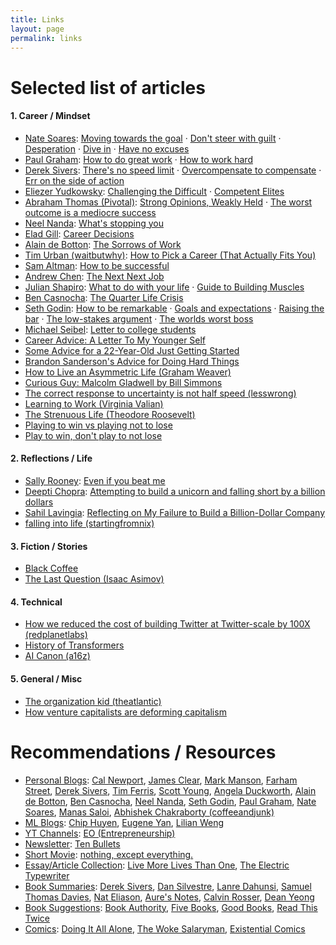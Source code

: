 ```yaml
---
title: Links
layout: page
permalink: links
---
```


# Selected list of articles

#### 1. Career / Mindset
* <u>Nate Soares</u>: [Moving towards the goal](https://mindingourway.com/moving-towards-the-goal/) · [Don't steer with guilt](https://mindingourway.com/dont-steer-with-guilt/) · [Desperation](https://mindingourway.com/desperation/) · [Dive in](https://mindingourway.com/dive-in-2/) · [Have no excuses](https://mindingourway.com/have-no-excuses/)
* <u>Paul Graham</u>: [How to do great work](http://www.paulgraham.com/greatwork.html) · [How to work hard](http://www.paulgraham.com/hwh.html)
* <u>Derek Sivers</u>: [There's no speed limit](https://sive.rs/kimo) · [Overcompensate to compensate](https://sive.rs/compensate) · [Err on the side of action](https://sive.rs/erra)
* <u>Eliezer Yudkowsky</u>: [Challenging the Difficult](https://www.lesswrong.com/s/3szfzHZr7EYGSWt92) · [Competent Elites](https://www.lesswrong.com/posts/CKpByWmsZ8WmpHtYa/competent-elites)
* <u>Abraham Thomas (Pivotal)</u>: [Strong Opinions, Weakly Held](https://pivotal.substack.com/p/strong-opinions-weakly-held) · [The worst outcome is a mediocre success](https://pivotal.substack.com/p/the-worst-outcome-is-a-mediocre-success)
* <u>Neel Nanda</u>: [What's stopping you](https://www.neelnanda.io/blog/44-agency)
* <u>Elad Gill</u>: [Career Decisions](https://blog.eladgil.com/p/career-decisions)
* <u>Alain de Botton</u>: [The Sorrows of Work](https://www.theschooloflife.com/article/sorrows-of-work/)
* <u>Tim Urban (waitbutwhy)</u>: [How to Pick a Career (That Actually Fits You)](https://waitbutwhy.com/2018/04/picking-career.html)
* <u>Sam Altman</u>: [How to be successful](https://blog.samaltman.com/how-to-be-successful)
* <u>Andrew Chen</u>: [The Next Next Job](https://andrewchen.com/the-next-next-job/)
* <u>Julian Shapiro</u>: [What to do with your life](https://www.julian.com/blog/life-planning) · [Guide to Building Muscles](https://www.julian.com/guide/muscle/intro)
* <u>Ben Casnocha</u>: [The Quarter Life Crisis](https://casnocha.com/2009/05/the-quarter-life-crisis.html)
* <u>Seth Godin</u>: [How to be remarkable](https://seths.blog/2007/01/how_to_be_remar/) · [Goals and expectations](https://seths.blog/2023/07/goals-and-expectations/) · [Raising the bar](https://seths.blog/2023/07/raising-the-bar/) · [The low-stakes argument](https://seths.blog/2023/08/the-low-stakes-argument/) · [The worlds worst boss](https://seths.blog/2010/12/the-worlds-worst-boss/)
* <u>Michael Seibel</u>: [Letter to college students](https://www.michaelseibel.com/blog/letter-to-college-students)
* [Career Advice: A Letter To My Younger Self](https://www.reddit.com/r/Cornell/comments/fxz5jx/career_advice_a_letter_to_my_younger_self/)
* [Some Advice for a 22-Year-Old Just Getting Started](https://www.youngmoney.co/p/advice-22yearold-just-getting-started)
* [Brandon Sanderson's Advice for Doing Hard Things](https://calnewport.com/brandon-sandersons-advice-for-doing-hard-things/)
* [How to Live an Asymmetric Life (Graham Weaver)](https://www.grahamweaver.com/blog/2023-stanford-graduate-school-of-business-last-lecture)
* [Curious Guy: Malcolm Gladwell by Bill Simmons](http://www.espn.com/espn/page2/story?page=simmons/060302)
* [The correct response to uncertainty is not half speed (lesswrong)](https://www.lesswrong.com/posts/FMkQtPvzsriQAow5q/the-correct-response-to-uncertainty-is-not-half-speed)
* [Learning to Work (Virginia Valian)](https://static1.squarespace.com/static/5b3a3c2596e76feeba40905e/t/5b46366570a6add65490e050/1531328102222/1977workingItOut.pdf)
* [The Strenuous Life (Theodore Roosevelt)](https://history.hanover.edu/courses/excerpts/336tr.html)
* [Playing to win vs playing not to lose](https://www.basketballispsychology.com/post/playing-to-win-vs-playing-not-to-lose)
* [Play to win, don't play to not lose](https://www.ivyxu.com/blog/play-to-win-dont-play-to-not-lose)

#### 2. Reflections / Life
* <u>Sally Rooney</u>: [Even if you beat me](https://thedublinreview.com/article/even-if-you-beat-me/)
* <u>Deepti Chopra</u>: [Attempting to build a unicorn and falling short by a billion dollars](https://www.deeptichopra.com/startup-failure)
* <u>Sahil Lavingia</u>: [Reflecting on My Failure to Build a Billion-Dollar Company](https://sahillavingia.com/reflecting)
* [falling into life (startingfromnix)](https://www.startingfromnix.com/p/falling-into-life)

#### 3. Fiction / Stories
* [Black Coffee](https://vishaldayama.substack.com/p/black-coffee)
* [The Last Question (Isaac Asimov)](https://users.ece.cmu.edu/~gamvrosi/thelastq.html)

#### 4. Technical
* [How we reduced the cost of building Twitter at Twitter-scale by 100X (redplanetlabs)](https://blog.redplanetlabs.com/2023/08/15/how-we-reduced-the-cost-of-building-twitter-at-twitter-scale-by-100x/)
* [History of Transformers](https://archive.vn/xAdam)
* [AI Canon (a16z)](https://a16z.com/ai-canon/)

#### 5. General / Misc
* [The organization kid (theatlantic)](https://www.theatlantic.com/magazine/archive/2001/04/the-organization-kid/302164/)
* [How venture capitalists are deforming capitalism](https://www.newyorker.com/magazine/2020/11/30/how-venture-capitalists-are-deforming-capitalism)

# Recommendations / Resources

* <u>Personal Blogs</u>: [Cal Newport](https://www.calnewport.com/blog/), [James Clear](https://jamesclear.com/self-improvement), [Mark Manson](https://markmanson.net/), [Farham Street](https://fs.blog/blog/), [Derek Sivers](https://sive.rs/blog), [Tim Ferris](https://tim.blog/), [Scott Young](https://www.scotthyoung.com/blog/articles/), [Angela Duckworth](https://characterlab.org/), [Alain de Botton](https://www.theschooloflife.com), [Ben Casnocha](https://casnocha.com/blog), [Neel Nanda](https://www.neelnanda.io/), [Seth Godin](https://seths.blog/), [Paul Graham](http://paulgraham.com/articles.html), [Nate Soares](https://mindingourway.com/), [Manas Saloi](https://manassaloi.com/), [Abhishek Chakraborty (coffeeandjunk)](https://coffeeandjunk.com/links/)
* <u>ML Blogs</u>: [Chip Huyen](https://huyenchip.com/blog/), [Eugene Yan](https://eugeneyan.com/), [Lilian Weng](https://lilianweng.github.io/)
* <u>YT Channels</u>: [EO (Entrepreneurship)](https://www.youtube.com/@entreprenuership_opportunities)
* <u>Newsletter</u>: [Ten Bullets](https://bullets.ck.page/)
* <u>Short Movie</u>: [nothing, except everything.](https://www.youtube.com/watch?v=hif5eI5pBxo)
* <u>Essay/Article Collection</u>: [Live More Lives Than One](https://deponysum.files.wordpress.com/2021/09/live-more-lives-than-one-0.3.6.pdf), [The Electric Typewriter](https://tetw.org/Greats)
* <u>Book Summaries</u>: [Derek Sivers](https://sive.rs/book), [Dan Silvestre](https://dansilvestre.com/book-summaries/), [Lanre Dahunsi](https://lanredahunsi.com/category/book-summaries/), [Samuel Thomas Davies](https://www.samuelthomasdavies.com/book-summaries/), [Nat Eliason](https://www.nateliason.com/notes), [Aure's Notes](https://auresnotes.com/category/summaries/), [Calvin Rosser](https://calvinrosser.com/notes/), [Dean Yeong](https://www.deanyeong.com/book-notes)
* <u>Book Suggestions</u>: [Book Authority](https://bookauthority.org/categories), [Five Books](https://fivebooks.com/), [Good Books](https://www.goodbooks.io/books), [Read This Twice](https://www.readthistwice.com/books)
* <u>Comics</u>: [Doing It All Alone](https://www.stuartmcmillen.com/comic/doing-it-all-alone/), [The Woke Salaryman](https://thewokesalaryman.com/), [Existential Comics](https://existentialcomics.com/)

